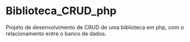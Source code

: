 # Biblioteca_CRUD_php
Projeto de desenvolvimento de CRUD de uma biblioteca em php, com o relacionamento entre o banco de dados.
